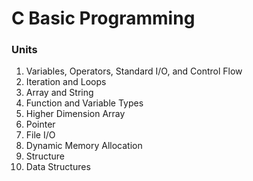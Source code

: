 # C Basic Programming
### Units
1. Variables, Operators, Standard I/O, and Control Flow
2. Iteration and Loops
3. Array and String
4. Function and Variable Types
5. Higher Dimension Array
6. Pointer
7. File I/O
8. Dynamic Memory Allocation
9. Structure
10. Data Structures
